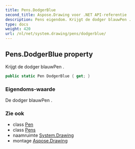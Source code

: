 ```yaml
---
title: Pens.DodgerBlue
second_title: Aspose.Drawing voor .NET API-referentie
description: Pens eigendom. Krijgt de dodger blauwPen .
type: docs
weight: 420
url: /nl/net/system.drawing/pens/dodgerblue/
---
```

## Pens.DodgerBlue property

Krijgt de dodger blauwPen .

```csharp
public static Pen DodgerBlue { get; }
```

### Eigendoms-waarde

De dodger blauwPen .

### Zie ook

* class [Pen](../../pen/)
* class [Pens](../)
* naamruimte [System.Drawing](../../pens/)
* montage [Aspose.Drawing](../../../)


